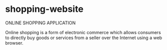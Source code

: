 # shopping-website
ONLINE SHOPPING APPLICATION

Online shopping is a form of electronic commerce which allows consumers to directly buy goods or services from a seller over the Internet using a web browser.
